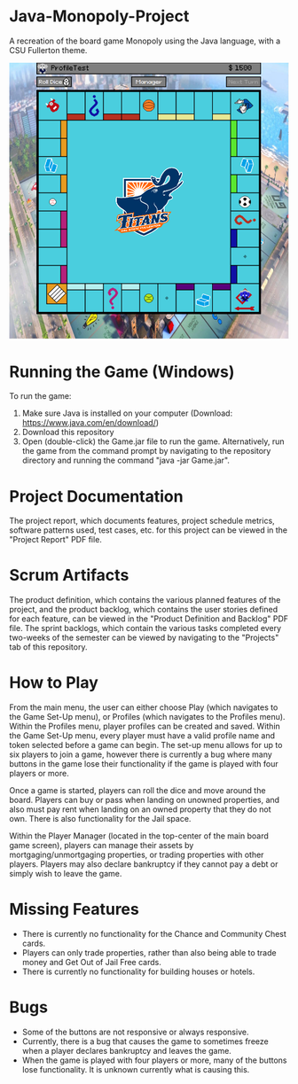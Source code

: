 # Java-Monopoly-Project
A recreation of the board game Monopoly using the Java language, with a CSU Fullerton theme.

![Screenshot](https://github.com/jackloague1/Java-Monopoly-Project/blob/main/game-screenshot.PNG)

# Running the Game (Windows)
To run the game:
1) Make sure Java is installed on your computer (Download: https://www.java.com/en/download/)
2) Download this repository
3) Open (double-click) the Game.jar file to run the game. Alternatively, run the game from the command prompt by navigating to the repository directory and running the command "java -jar Game.jar".

# Project Documentation
The project report, which documents features, project schedule metrics, software patterns used, test cases, etc. for this project can be viewed in the "Project Report" PDF file.

# Scrum Artifacts
The product definition, which contains the various planned features of the project, and the product backlog, which contains the user stories defined for each feature, can be viewed in the "Product Definition and Backlog" PDF file. The sprint backlogs, which contain the various tasks completed every two-weeks of the semester can be viewed by navigating to the "Projects" tab of this repository.

# How to Play
From the main menu, the user can either choose Play (which navigates to the Game Set-Up menu), or Profiles (which navigates to the Profiles menu). Within the Profiles menu, player profiles can be created and saved. Within the Game Set-Up menu, every player must have a valid profile name and token selected before a game can begin. The set-up menu allows for up to six players to join a game, however there is currently a bug where many buttons in the game lose their functionality if the game is played with four players or more.

Once a game is started, players can roll the dice and move around the board. Players can buy or pass when landing on unowned properties, and also must pay rent when landing on an owned property that they do not own. There is also functionality for the Jail space.

Within the Player Manager (located in the top-center of the main board game screen), players can manage their assets by mortgaging/unmortgaging properties, or trading properties with other players. Players may also declare bankruptcy if they cannot pay a debt or simply wish to leave the game.

# Missing Features
* There is currently no functionality for the Chance and Community Chest cards.
* Players can only trade properties, rather than also being able to trade money and Get Out of Jail Free cards.
* There is currently no functionality for building houses or hotels.

# Bugs
* Some of the buttons are not responsive or always responsive.
* Currently, there is a bug that causes the game to sometimes freeze when a player declares bankruptcy and leaves the game.
* When the game is played with four players or more, many of the buttons lose functionality. It is unknown currently what is causing this.
